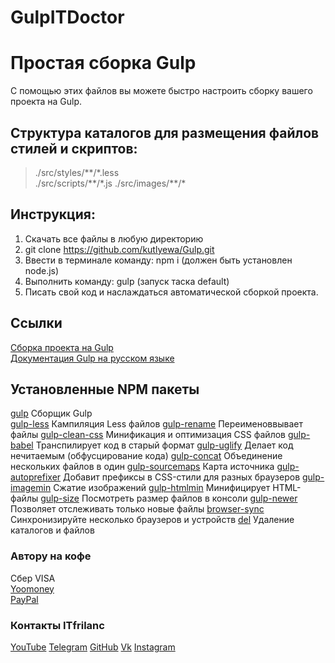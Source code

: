 # GulpITDoctor
# Простая сборка Gulp
С помощью этих файлов вы можете быстро настроить сборку вашего проекта на Gulp.

## Структура каталогов для размещения файлов стилей и скриптов:
>./src/styles/\*\*/\*.less  
>./src/scripts/\*\*/\*.js
>./src/images/\*\*/\*

## Инструкция:
1. Скачать все файлы в любую директорию
2. git clone https://github.com/kutlyewa/Gulp.git
3. Ввести в терминале команду: npm i (должен быть установлен node.js)
4. Выполнить команду: gulp (запуск таска default)
5. Писать свой код и наслаждаться автоматической сборкой проекта.

## Ссылки
[Сборка проекта на Gulp](https://github.com/kutlyewa/Gulp)  
[Документация Gulp на русском языке](https://webdesign-master.ru/blog/docs/gulp-documentation.html)

## Установленные NPM пакеты
[gulp](https://gulpjs.com/docs/en/getting-started/quick-start) Сборщик Gulp    
[gulp-less]([https://](https://www.npmjs.com/package/gulp-less)) Кампиляция Less файлов
[gulp-rename](https://www.npmjs.com/package/gulp-rename) Переименоввывает файлы
[gulp-clean-css](https://www.npmjs.com/package/gulp-clean-css) Минификация и оптимизация CSS файлов 
[gulp-babel](https://www.npmjs.com/package/gulp-babel) Транспилирует код в старый формат
[gulp-uglify](https://www.npmjs.com/package/gulp-uglify) Делает код нечитаемым (обфусцирование кода)
[gulp-concat](https://www.npmjs.com/package/gulp-concat) Объединение нескольких файлов в один
[gulp-sourcemaps](https://www.npmjs.com/package/gulp-sourcemaps) Карта источника
[gulp-autoprefixer](https://www.npmjs.com/package/gulp-autoprefixer/v/8.0.0) Добавит префиксы в CSS-стили для разных браузеров
[gulp-imagemin](https://www.npmjs.com/package/gulp-imagemin/v/7.1.0) Cжатие изображений
[gulp-htmlmin](https://www.npmjs.com/package/gulp-htmlmin) Минифицирует HTML-файлы
[gulp-size](https://www.npmjs.com/package/gulp-size/v/4.0.1) Посмотреть размер файлов в консоли
[gulp-newer](https://www.npmjs.com/package/gulp-newer) Позволяет отслеживать только новые файлы
[browser-sync](https://www.npmjs.com/package/browser-sync) Синхронизируйте несколько браузеров и устройств 
[del](https://www.npmjs.com/package/del) Удаление каталогов и файлов  

### Автору на кофе
Сбер VISA  
[Yoomoney](https://)  
[PayPal](https://)  

### Контакты ITfrilanc
[YouTube](https://)
[Telegram](https://)
[GitHub](https://github.com/kutlyewa?tab=repositories)
[Vk](https://)
[Instagram](https://)
